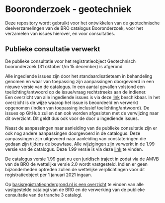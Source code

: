 # Booronderzoek - geotechniek
Deze repository wordt gebruikt voor het ontwikkelen van de geotechnische deelverzamelingen van de BRO catalogus Booronderzoek, voor het verzamelen van issues hierover, en voor consultaties. 

## Publieke consultatie verwerkt

De publieke consultatie voor het registratieobject Geotechnisch booronderzoek (31 oktober t/m 15 december) is afgerond


Alle ingediende issues zijn door het standaardisatieteam in behandeling genomen en waar van toepassing zijn aanpassingen doorgevoerd in een nieuwe versie van de catalogus. In een aantal gevallen volstond een toelichting/antwoord op de issue/vraag rechtstreeks aan de indiener.  
Een overzicht van alle ingediende issues is via deze [link][6] beschikbaar. In het overzicht is de wijze waarop het issue is beoordeeld en verwerkt opgenomen (indien van toepassing inclusief toelichting/antwoord). De issues op GitHub zullen dan ook worden afgesloten met de verwijzing naar dit overzicht. Dit geldt dus ook voor de door u ingediende issues. 

Naast de aanpassingen naar aanleiding van de publieke consultatie zijn er ook nog andere aanpassingen doorgevoerd in de catalogus. Deze aanpassingen zijn uitgevoerd naar aanleiding van constateringen die gedaan zijn tijdens de bouwfase. Alle wijzigingen zijn verwerkt in de 1.99 versie van de catalogus. Deze 1.99 versie is via deze [link][7] te vinden.

De catalogus versie 1.99 gaat nu een juridisch traject in zodat via de AMVB van de BRO de wettelijke versie 2.0 wordt vastgesteld. Indien er geen bijzonderheden optreden zullen de wettelijke verplichtingen voor dit registratieobject per 1 januari 2021 ingaan.

Op [basisregistratieondergrond.nl is een overzicht][8] te vinden van alle vastgestelde catalogi van de BRO en de verwerking van de publieke consultatie van de tranche 3 catalogi.

[1]: https://github.com/BROprogramma/BHR-GT/raw/gh-pages/20191031%20Catalogus%20Booronderzoek%20-%20Geotechnische%20boormonsteranalyse%20en%20Geotechnische%20boormonsterbeschrijving.pdf
[2]: https://github.com/BROprogramma/BHR-GT/blob/gh-pages/consultatie-instructie.md
[3]: https://github.com/BROprogramma/BHR-GT/raw/gh-pages/Inleiding_catalogus_BHRGT_1.9%20okt2019.pdf
[4]: https://github.com/BROprogramma/BHR-GT/issues?utf8=%E2%9C%93&q=is%3Aissue+label%3A%22Bevinding+realisatie%22+label%3A%22tranche+2%22+
[5]: https://github.com/BROprogramma/BHR-GT/issues?utf8=%E2%9C%93&q=is%3Aissue+label%3A%22tranche+2%22+label%3A%22beheerrelease+2020-1%22+
[6]: https://basisregistratieondergrond.nl/publish/library/265/terugkoppeling_publieke_consultatie_bhr-gt.xlsx
[7]: https://basisregistratieondergrond.nl/publish/library/265/catalogus_booronderzoek_geotechische_boormonsterbeschrijving_en_boormonsteranalyse_v0_99_docx.pdf
[8]: https://basisregistratieondergrond.nl/werken-bro/producten-diensten/standaarden/catalogi/
